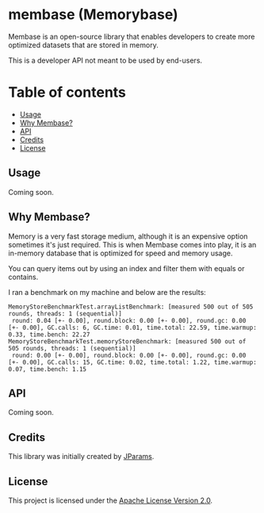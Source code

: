 # membase (Memorybase)
Membase is an open-source library that enables developers to create more optimized datasets that are stored in memory.

This is a developer API not meant to be used by end-users.

# Table of contents
- [Usage](#usage)
- [Why Membase?](#why-membase)
- [API](#api)
- [Credits](#credits)
- [License](#license)

## Usage
Coming soon.

## Why Membase?
Memory is a very fast storage medium, although it is an expensive option sometimes it's just required.
This is when Membase comes into play, it is an in-memory database that is optimized for speed and memory usage.

You can query items out by using an index and filter them with equals or contains.

I ran a benchmark on my machine and below are the results:
```
MemoryStoreBenchmarkTest.arrayListBenchmark: [measured 500 out of 505 rounds, threads: 1 (sequential)]
 round: 0.04 [+- 0.00], round.block: 0.00 [+- 0.00], round.gc: 0.00 [+- 0.00], GC.calls: 6, GC.time: 0.01, time.total: 22.59, time.warmup: 0.33, time.bench: 22.27
MemoryStoreBenchmarkTest.memoryStoreBenchmark: [measured 500 out of 505 rounds, threads: 1 (sequential)]
 round: 0.00 [+- 0.00], round.block: 0.00 [+- 0.00], round.gc: 0.00 [+- 0.00], GC.calls: 15, GC.time: 0.02, time.total: 1.22, time.warmup: 0.07, time.bench: 1.15
 ```

## API
Coming soon.

## Credits
This library was initially created by [JParams](https://github.com/jparams).

## License
This project is licensed under the [Apache License Version 2.0](../LICENSE).
